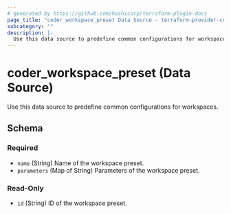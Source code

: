 ```yaml
---
# generated by https://github.com/hashicorp/terraform-plugin-docs
page_title: "coder_workspace_preset Data Source - terraform-provider-coder"
subcategory: ""
description: |-
  Use this data source to predefine common configurations for workspaces.
---
```


# coder_workspace_preset (Data Source)

Use this data source to predefine common configurations for workspaces.



<!-- schema generated by tfplugindocs -->
## Schema

### Required

- `name` (String) Name of the workspace preset.
- `parameters` (Map of String) Parameters of the workspace preset.

### Read-Only

- `id` (String) ID of the workspace preset.
